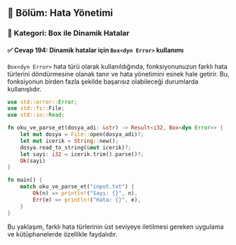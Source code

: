 ## 📘 Bölüm: Hata Yönetimi  
### 🔹 Kategori: Box<dyn Error> ile Dinamik Hatalar  
#### ✅ Cevap 194: Dinamik hatalar için `Box<dyn Error>` kullanımı

`Box<dyn Error>` hata türü olarak kullanıldığında, fonksiyonunuzun farklı hata türlerini döndürmesine olanak tanır ve hata yönetimini esnek hale getirir. Bu, fonksiyonun birden fazla şekilde başarısız olabileceği durumlarda kullanışlıdır.

```rust
use std::error::Error;
use std::fs::File;
use std::io::Read;

fn oku_ve_parse_et(dosya_adi: &str) -> Result<i32, Box<dyn Error>> {
    let mut dosya = File::open(dosya_adi)?;
    let mut icerik = String::new();
    dosya.read_to_string(&mut icerik)?;
    let sayi: i32 = icerik.trim().parse()?;
    Ok(sayi)
}

fn main() {
    match oku_ve_parse_et("input.txt") {
        Ok(n) => println!("Sayı: {}", n),
        Err(e) => println!("Hata: {}", e),
    }
}
```

Bu yaklaşım, farklı hata türlerinin üst seviyeye iletilmesi gereken uygulama ve kütüphanelerde özellikle faydalıdır.
